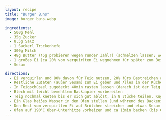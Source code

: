 ```yaml
---
layout: recipe
title: "Burger Buns"
image: burger_buns.webp

ingredients:
  - 500g Mehl
  - 35g Zucker
  - 8,5g Salz
  - 1 Sackerl Trockenhefe
  - 300g Milch
  - 48g Butter (45g probieren wegen runder Zahl!) (schmelzen lassen; wenn in Topf dann +5g Verlust einrechnen)
  - 1 großes Ei (ca 20% vom verquirlten Ei wegnehmen für später zum Bestreichen)
  - Sesam

directions:
  - Ei verquirlen und 80% davon für Teig nutzen, 20% fürs Bestreichen aufheben
  - Restliche Zutaten (außer Sesam) zum Ei geben und Alles in der Küchenmaschine mit Brotknethaken vermischen
  - In Teigschüssel zugedeckt 40min rasten lassen (danach ist der Teig besser formbar)
  - Blech mit leicht bemehltem Backpapier vorbereiten
  - Teig nochmal kneten bis er sich gut ablöst, in 8 Stücke teilen, Kugeln formen (in Hand rund formen, dann von außen nach innen falten [siehe Video](https://www.youtube.com/watch?v=HuNGR9Oxvug))
  - Ein Glas heißes Wasser in den Ofen stellen (und während des Backens drinnen lassen) und weitere 40min auf dem Backpapier im Ofen rasten lassen. Ziel ist ca doppeltes Volumen (ca 9cm Durchmesser). [ACHTUNG - waren früher 40min rasten dann nochmal formen und 30min rasten. wenn nicht so gut dann altes Rezept wiederherstellen, sonst diese Info löschen]
  - Den Rest vom verquirlten Ei auf Brötchen streichen und etwas Sesam darauf verteilen.
  - Ofen auf 190°C Ober-Unterhitze vorheizen und ca 15min backen (bis Goldbraun). Danach 4 der 8 Brötchen einfrieren.
---
```

